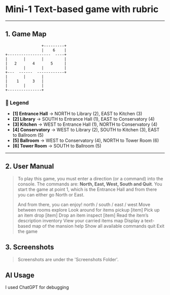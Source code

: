 # Mini-1 Text-based game with rubric
***
## 1. Game Map
````
                +---------+
                |    6    |
+-------------------  ----+
|       |       |         |
|   2       4       5     |
|       |       |         |
+---  ------  ------------+
|       |       |
|    1      3   |
|       |       |    
+---------------+

````
### 🔢 Legend
- **[1] Entrance Hall** → NORTH to Library (2), EAST to Kitchen (3)
- **[2] Library** → SOUTH to Entrance Hall (1), EAST to Conservatory (4)
- **[3] Kitchen** → WEST to Entrance Hall (1), NORTH to Conservatory (4)
- **[4] Conservatory** → WEST to Library (2), SOUTH to Kitchen (3), EAST to Ballroom (5)
- **[5] Ballroom** → WEST to Conservatory (4), NORTH to Tower Room (6)
- **[6] Tower Room** → SOUTH to Ballroom (5)


---
## 2. User Manual
> To play this game, you must enter a direction (or a command) into the console. The commands are: **North, East, West, South and Quit**.
> You start the game at point 1, which is the Entrance Hall and from there you can either go North or East.
> 
>And from there, you can enjoy!
>north / south / east / west	Move between rooms
>explore	Look around for items
>pickup [item]	Pick up an item
>drop [item]	Drop an item
>inspect [item]	Read the item’s description
>inventory	View your carried items
>map	Display a text-based map of the mansion
>help	Show all available commands
>quit	Exit the game
## 3. Screenshots
> Screenshots are under the 'Screenshots Folder'.
## AI Usage
I used ChatGPT for debugging